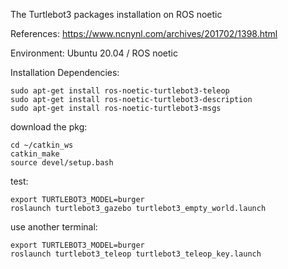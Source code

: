 The Turtlebot3 packages installation on ROS noetic

References: https://www.ncnynl.com/archives/201702/1398.html

Environment: Ubuntu 20.04 / ROS noetic

Installation Dependencies:
```
sudo apt-get install ros-noetic-turtlebot3-teleop
sudo apt-get install ros-noetic-turtlebot3-description
sudo apt-get install ros-noetic-turtlebot3-msgs
```

download the pkg:
```
cd ~/catkin_ws
catkin_make
source devel/setup.bash
```

test:

```
export TURTLEBOT3_MODEL=burger
roslaunch turtlebot3_gazebo turtlebot3_empty_world.launch
```

use another terminal:
```
export TURTLEBOT3_MODEL=burger
roslaunch turtlebot3_teleop turtlebot3_teleop_key.launch
```
